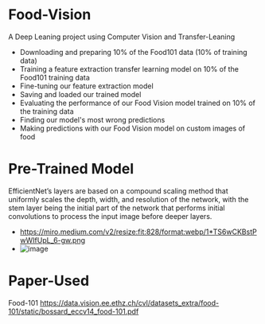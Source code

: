 # Food-Vision
A Deep Leaning project using Computer Vision and Transfer-Leaning
 * Downloading and preparing 10% of the Food101 data (10% of training data)
 * Training a feature extraction transfer learning model on 10% of the Food101 training data
 * Fine-tuning our feature extraction model
 * Saving and loaded our trained model
 * Evaluating the performance of our Food Vision model trained on 10% of the training data
 * Finding our model's most wrong predictions
 * Making predictions with our Food Vision model on custom images of food

# Pre-Trained Model
   EfficientNet’s layers are based on a compound scaling method that uniformly scales the depth, width, and resolution of 
   the network, with the stem layer being the initial part of the network that performs initial convolutions to process the 
   input image before deeper layers.
  * https://miro.medium.com/v2/resize:fit:828/format:webp/1*TS6wCKBstPwWIfUpL_6-gw.png
  * ![image](https://github.com/Swastik-Swarup-Dash/Food-Vision/assets/143310346/4b986b6e-2397-4668-9abd-31440aaa8bf3)



# Paper-Used
Food-101 https://data.vision.ee.ethz.ch/cvl/datasets_extra/food-101/static/bossard_eccv14_food-101.pdf
 
